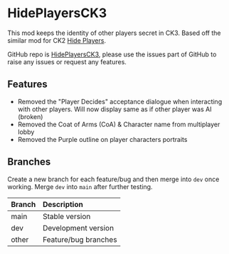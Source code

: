 # HidePlayersCK3

This mod keeps the identity of other players secret in CK3. Based off the similar mod for CK2 [Hide Players](https://steamcommunity.com/sharedfiles/filedetails/?id=1622980236).

GitHub repo is [HidePlayersCK3](https://github.com/RiceyBeMe/HidePlayersCK3), please use the issues part of GitHub to raise any issues or request any features.

## Features

- Removed the "Player Decides" acceptance dialogue when interacting with other players. Will now display same as if other player was AI (broken)
- Removed the Coat of Arms (CoA) & Character name from multiplayer lobby
- Removed the Purple outline on player characters portraits

## Branches

Create a new branch for each feature/bug and then merge into `dev` once working.
Merge `dev` into `main` after further testing.

|Branch|Description|
|:-|:-|
|main|Stable version|
|dev|Development version|
|other|Feature/bug branches|